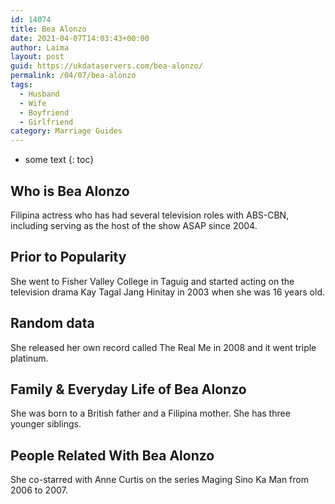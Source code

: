 ```yaml
---
id: 14074
title: Bea Alonzo
date: 2021-04-07T14:03:43+00:00
author: Laima
layout: post
guid: https://ukdataservers.com/bea-alonzo/
permalink: /04/07/bea-alonzo
tags:
  - Husband
  - Wife
  - Boyfriend
  - Girlfriend
category: Marriage Guides
---
```


* some text
{: toc}


## Who is Bea Alonzo
                  
                  
                  
Filipina actress who has had several television roles with ABS-CBN, including serving as the host of the show ASAP since 2004.
                  
              
            
              
            
                
                
                
## Prior to Popularity
                  
                  
                  
She went to Fisher Valley College in Taguig and started acting on the television drama Kay Tagal Jang Hinitay in 2003 when she was 16 years old.
                  
              
            
              
            
                
                
                
## Random data
                  
                  
                  
She released her own record called The Real Me in 2008 and it went triple platinum.
                  
              
            
              
            
                
                
                
## Family & Everyday Life of Bea Alonzo
                  
                  
                  
She was born to a British father and a Filipina mother. She has three younger siblings.
                  
              
            
              
            
                
                
                
## People Related With Bea Alonzo
                  
                  
                  
She co-starred with Anne Curtis on the series Maging Sino Ka Man from 2006 to 2007.
                  
              
            
              
            
                
              
            
              
              
            
            
              
            
          
          
          